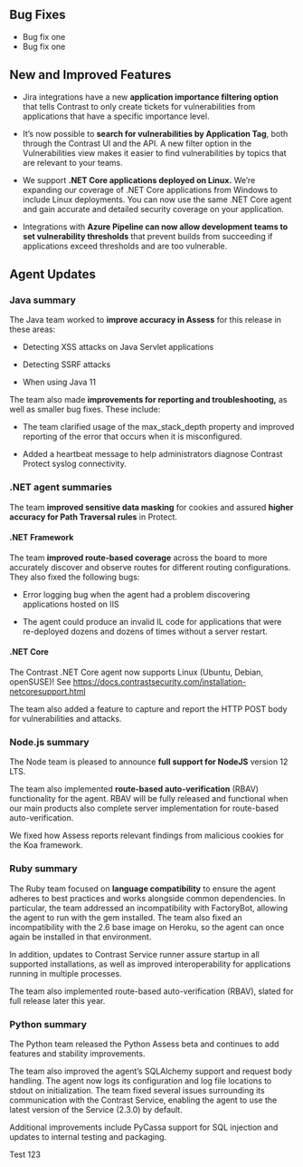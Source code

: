 <!--
title: "Contrast 3.6.10 - November 2019"
description: "Contrast 3.6.10 November 2019"
tags: "3.6.10 November Release Notes"
-->

## Bug Fixes

* Bug fix one
* Bug fix one

## New and Improved Features

* Jira integrations have a new **application importance filtering option** that tells Contrast to only create tickets for vulnerabilities from applications that have a specific importance level.

* It’s now possible to **search for vulnerabilities by Application Tag**, both through the Contrast UI and the API. A new filter option in the Vulnerabilities view makes it easier to find vulnerabilities by topics that are relevant to your teams.

* We support **.NET Core applications deployed on Linux.** We’re expanding our coverage of .NET Core applications from Windows to include Linux deployments. You can now use the same .NET Core agent and gain accurate and detailed security coverage on your application.

* Integrations with **Azure Pipeline can now allow development teams to set vulnerability thresholds** that prevent builds from succeeding if applications exceed thresholds and are too vulnerable.


## Agent Updates

### Java summary

The Java team worked to **improve accuracy in Assess** for this release in these areas:

* Detecting XSS attacks on Java Servlet applications

* Detecting SSRF attacks

* When using Java 11

The team also made **improvements for reporting and troubleshooting,** as well as smaller bug fixes. These include:

* The team clarified usage of the max_stack_depth property and improved reporting of the error that occurs when it is misconfigured.

* Added a heartbeat message to help administrators diagnose Contrast Protect syslog connectivity.

### .NET agent summaries

The team **improved sensitive data masking** for cookies and assured **higher accuracy for Path Traversal rules** in Protect. 

#### .NET Framework 

The team **improved route-based coverage** across the board to more accurately discover and observe routes for different routing configurations. They also fixed the following bugs:

* Error logging bug when the agent had a problem discovering applications hosted on IIS

* The agent could produce an invalid IL code for applications that were re-deployed dozens and dozens of times without a server restart.

#### .NET Core

The Contrast .NET Core agent now supports Linux (Ubuntu, Debian, openSUSE)! See https://docs.contrastsecurity.com/installation-netcoresupport.html 

The team also added a feature to capture and report the HTTP POST body for vulnerabilities and attacks.

### Node.js summary 

The Node team is pleased to announce **full support for NodeJS** version 12 LTS.

The team also implemented **route-based auto-verification** (RBAV) functionality for the agent. RBAV will be fully released and functional when our main products also complete server implementation for route-based auto-verification.

We fixed how Assess reports relevant findings from malicious cookies for the Koa framework.

### Ruby summary 

The Ruby team focused on **language compatibility** to ensure the agent adheres to best practices and works alongside common dependencies. In particular, the team addressed an incompatibility with FactoryBot, allowing the agent to run with the gem installed. The team also fixed an incompatibility with the 2.6 base image on Heroku, so the agent can once again be installed in that environment.

In addition, updates to Contrast Service runner assure startup in all supported installations, as well as improved interoperability for applications running in multiple processes.

The team also implemented route-based auto-verification (RBAV), slated for full release later this year.

### Python summary

The Python team released the Python Assess beta and continues to add features and stability improvements. 

The team also improved the agent’s SQLAlchemy support and request body handling. The agent now logs its configuration and log file locations to stdout on initialization. The team fixed several issues surrounding its communication with the Contrast Service, enabling the agent to use the latest version of the Service (2.3.0) by default.

Additional improvements include PyCassa support for SQL injection and updates to internal testing and packaging.

Test 123
